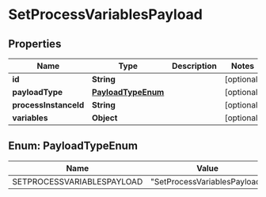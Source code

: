 # SetProcessVariablesPayload

## Properties
Name | Type | Description | Notes
------------ | ------------- | ------------- | -------------
**id** | **String** |  |  [optional]
**payloadType** | [**PayloadTypeEnum**](#PayloadTypeEnum) |  |  [optional]
**processInstanceId** | **String** |  |  [optional]
**variables** | **Object** |  |  [optional]

<a name="PayloadTypeEnum"></a>
## Enum: PayloadTypeEnum
Name | Value
---- | -----
SETPROCESSVARIABLESPAYLOAD | &quot;SetProcessVariablesPayload&quot;
